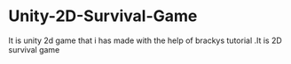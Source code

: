 # Unity-2D-Survival-Game
It is unity 2d game that i has made with the help of brackys tutorial .It is 2D survival  game

